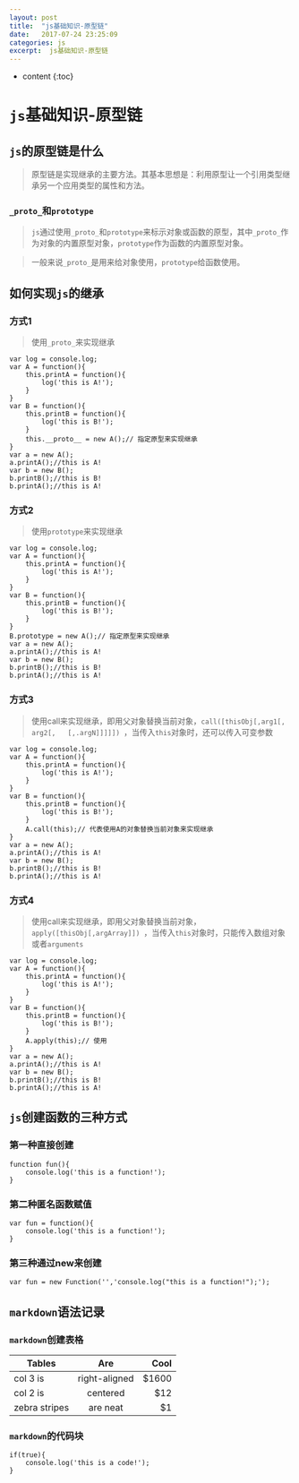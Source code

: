 ```yaml
---
layout: post
title:  "js基础知识-原型链"
date:   2017-07-24 23:25:09
categories: js
excerpt:  js基础知识-原型链
---
```


* content
{:toc}

# `js`基础知识-原型链

## `js`的原型链是什么
    
> 原型链是实现继承的主要方法。其基本思想是：利用原型让一个引用类型继承另一个应用类型的属性和方法。

### `_proto_`和`prototype`

> `js`通过使用`_proto_`和`prototype`来标示对象或函数的原型，其中`_proto_`作为对象的内置原型对象，`prototype`作为函数的内置原型对象。

> 一般来说`_proto_`是用来给对象使用，`prototype`给函数使用。

## 如何实现`js`的继承

### 方式1

> 使用`_proto_`来实现继承

```
var log = console.log;
var A = function(){
	this.printA = function(){
		log('this is A!');
	}
}
var B = function(){
	this.printB = function(){
		log('this is B!');
	}
	this.__proto__ = new A();// 指定原型来实现继承
}
var a = new A();
a.printA();//this is A!
var b = new B();
b.printB();//this is B!
b.printA();//this is A!
```

### 方式2

> 使用`prototype`来实现继承

```
var log = console.log;
var A = function(){
	this.printA = function(){
		log('this is A!');
	}
}
var B = function(){
	this.printB = function(){
		log('this is B!');
	}
}
B.prototype = new A();// 指定原型来实现继承
var a = new A();
a.printA();//this is A!
var b = new B();
b.printB();//this is B!
b.printA();//this is A!
```

### 方式3

> 使用call来实现继承，即用父对象替换当前对象，`call([thisObj[,arg1[, arg2[,   [,.argN]]]]]) `，当传入`this`对象时，还可以传入可变参数

```
var log = console.log;
var A = function(){
	this.printA = function(){
		log('this is A!');
	}
}
var B = function(){
	this.printB = function(){
		log('this is B!');
	}
	A.call(this);// 代表使用A的对象替换当前对象来实现继承
}
var a = new A();
a.printA();//this is A!
var b = new B();
b.printB();//this is B!
b.printA();//this is A!
```
### 方式4

> 使用call来实现继承，即用父对象替换当前对象，`apply([thisObj[,argArray]]) `，当传入`this`对象时，只能传入数组对象或者`arguments`

```
var log = console.log;
var A = function(){
	this.printA = function(){
		log('this is A!');
	}
}
var B = function(){
	this.printB = function(){
		log('this is B!');
	}
	A.apply(this);// 使用
}
var a = new A();
a.printA();//this is A!
var b = new B();
b.printB();//this is B!
b.printA();//this is A!
```

## `js`创建函数的三种方式

### 第一种直接创建

```
function fun(){
    console.log('this is a function!');
}
```

### 第二种匿名函数赋值

```
var fun = function(){
    console.log('this is a function!');
}
```

### 第三种通过new来创建

```
var fun = new Function('','console.log("this is a function!");');
```

## `markdown`语法记录
### `markdown`创建表格

| Tables        | Are           | Cool  |
| ------------- |:-------------:| -----:|
| col 3 is      | right-aligned | $1600 |
| col 2 is      | centered      |   $12 |
| zebra stripes | are neat      |    $1 |

### `markdown`的代码块

```
if(true){
    console.log('this is a code!');
}
```
